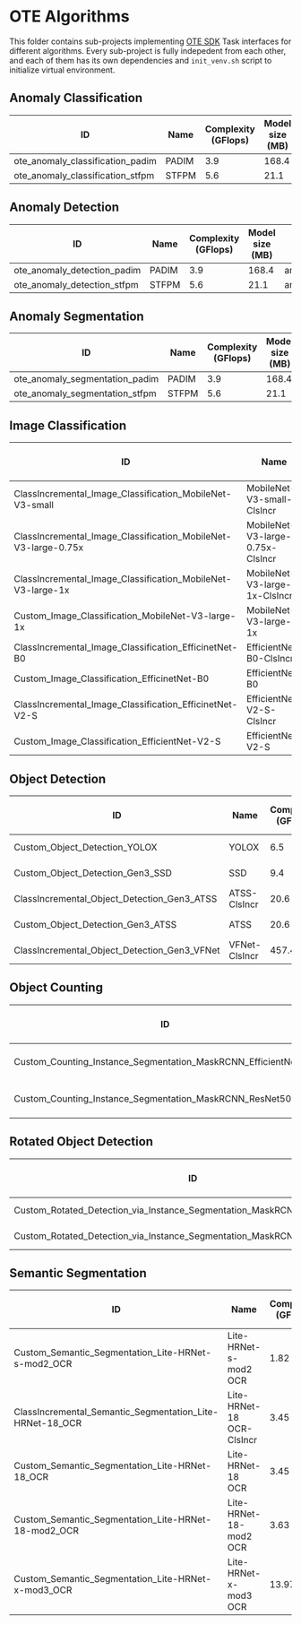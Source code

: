# OTE Algorithms

This folder contains sub-projects implementing [OTE SDK](../ote_sdk) Task interfaces for different algorithms.
Every sub-project is fully indepedent from each other, and each of them has its own dependencies and `init_venv.sh` script to initialize virtual environment.

## Anomaly Classification
ID | Name | Complexity (GFlops) | Model size (MB) | Path
------- | ------- | ------- | ------- | -------
ote_anomaly_classification_padim | PADIM | 3.9 | 168.4 | anomaly/configs/anomaly_classification/padim/template.yaml
ote_anomaly_classification_stfpm | STFPM | 5.6 | 21.1 | anomaly/configs/anomaly_classification/stfpm/template.yaml

## Anomaly Detection
ID | Name | Complexity (GFlops) | Model size (MB) | Path
------- | ------- | ------- | ------- | -------
ote_anomaly_detection_padim | PADIM | 3.9 | 168.4 | anomaly/configs/anomaly_detection/padim/template.yaml
ote_anomaly_detection_stfpm | STFPM | 5.6 | 21.1 | anomaly/configs/anomaly_detection/stfpm/template.yaml

## Anomaly Segmentation
ID | Name | Complexity (GFlops) | Model size (MB) | Path
------- | ------- | ------- | ------- | -------
ote_anomaly_segmentation_padim | PADIM | 3.9 | 168.4 | anomaly/configs/anomaly_segmentation/padim/template.yaml
ote_anomaly_segmentation_stfpm | STFPM | 5.6 | 21.1 | anomaly/configs/anomaly_segmentation/stfpm/template.yaml

## Image Classification
ID | Name | Complexity (GFlops) | Model size (MB) | Path
------- | ------- | ------- | ------- | -------
ClassIncremental_Image_Classification_MobileNet-V3-small | MobileNet-V3-small-ClsIncr | 0.12 | 1.56 | model-preparation-algorithm/configs/classification/mobilenet_v3_small_cls_incr/template.yaml
ClassIncremental_Image_Classification_MobileNet-V3-large-0.75x | MobileNet-V3-large-0.75x-ClsIncr | 0.32 | 2.76 | model-preparation-algorithm/configs/classification/mobilenet_v3_large_075_cls_incr/template.yaml
ClassIncremental_Image_Classification_MobileNet-V3-large-1x | MobileNet-V3-large-1x-ClsIncr | 0.44 | 4.29 | model-preparation-algorithm/configs/classification/mobilenet_v3_large_1_cls_incr/template.yaml
Custom_Image_Classification_MobileNet-V3-large-1x | MobileNet-V3-large-1x | 0.44 | 4.29 | deep-object-reid/configs/ote_custom_classification/mobilenet_v3_large_1/template.yaml
ClassIncremental_Image_Classification_EfficinetNet-B0 | EfficientNet-B0-ClsIncr | 0.81 | 4.09 | model-preparation-algorithm/configs/classification/efficientnet_b0_cls_incr/template.yaml
Custom_Image_Classification_EfficinetNet-B0 | EfficientNet-B0 | 0.81 | 4.09 | deep-object-reid/configs/ote_custom_classification/efficientnet_b0/template.yaml
ClassIncremental_Image_Classification_EfficinetNet-V2-S | EfficientNet-V2-S-ClsIncr | 5.76 | 20.23 | model-preparation-algorithm/configs/classification/efficientnet_v2_s_cls_incr/template.yaml
Custom_Image_Classification_EfficientNet-V2-S | EfficientNet-V2-S | 5.76 | 20.23 | deep-object-reid/configs/ote_custom_classification/efficientnet_v2_s/template.yaml

## Object Detection
ID | Name | Complexity (GFlops) | Model size (MB) | Path
------- | ------- | ------- | ------- | -------
Custom_Object_Detection_YOLOX | YOLOX | 6.5 | 20.4 | mmdetection/configs/custom-object-detection/cspdarknet_YOLOX/template.yaml
Custom_Object_Detection_Gen3_SSD | SSD | 9.4 | 7.6 | mmdetection/configs/custom-object-detection/gen3_mobilenetV2_SSD/template.yaml
ClassIncremental_Object_Detection_Gen3_ATSS | ATSS-ClsIncr | 20.6 | 9.1 | model-preparation-algorithm/configs/detection/mobilenetv2_atss_cls_incr/template.yaml
Custom_Object_Detection_Gen3_ATSS | ATSS | 20.6 | 9.1 | mmdetection/configs/custom-object-detection/gen3_mobilenetV2_ATSS/template.yaml
ClassIncremental_Object_Detection_Gen3_VFNet | VFNet-ClsIncr | 457.4 | 126.0 | model-preparation-algorithm/configs/detection/resnet50_vfnet_cls_incr/template.yaml

## Object Counting
ID | Name | Complexity (GFlops) | Model size (MB) | Path
------- | ------- | ------- | ------- | -------
Custom_Counting_Instance_Segmentation_MaskRCNN_EfficientNetB2B | MaskRCNN-EfficientNetB2B | 68.48 | 13.27 | mmdetection/configs/custom-counting-instance-seg/efficientnetb2b_maskrcnn/template.yaml
Custom_Counting_Instance_Segmentation_MaskRCNN_ResNet50 | MaskRCNN-ResNet50 | 533.8 | 177.9 | mmdetection/configs/custom-counting-instance-seg/resnet50_maskrcnn/template.yaml

## Rotated Object Detection
ID | Name | Complexity (GFlops) | Model size (MB) | Path
------- | ------- | ------- | ------- | -------
Custom_Rotated_Detection_via_Instance_Segmentation_MaskRCNN_EfficientNetB2B | MaskRCNN-EfficientNetB2B | 68.48 | 13.27 | mmdetection/configs/rotated_detection/efficientnetb2b_maskrcnn/template.yaml
Custom_Rotated_Detection_via_Instance_Segmentation_MaskRCNN_ResNet50 | MaskRCNN-ResNet50 | 533.8 | 177.9 | mmdetection/configs/rotated_detection/resnet50_maskrcnn/template.yaml

## Semantic Segmentation
ID | Name | Complexity (GFlops) | Model size (MB) | Path
------- | ------- | ------- | ------- | -------
Custom_Semantic_Segmentation_Lite-HRNet-s-mod2_OCR | Lite-HRNet-s-mod2 OCR | 1.82 | 3.5 | mmsegmentation/configs/custom-sematic-segmentation/ocr-lite-hrnet-s-mod2/template.yaml
ClassIncremental_Semantic_Segmentation_Lite-HRNet-18_OCR | Lite-HRNet-18 OCR-ClsIncr | 3.45 | 4.5 | model-preparation-algorithm/configs/segmentation/ocr-lite-hrnet-18-cls-incr/template.yaml
Custom_Semantic_Segmentation_Lite-HRNet-18_OCR | Lite-HRNet-18 OCR | 3.45 | 4.5 | mmsegmentation/configs/custom-sematic-segmentation/ocr-lite-hrnet-18/template.yaml
Custom_Semantic_Segmentation_Lite-HRNet-18-mod2_OCR | Lite-HRNet-18-mod2 OCR | 3.63 | 4.8 | mmsegmentation/configs/custom-sematic-segmentation/ocr-lite-hrnet-18-mod2/template.yaml
Custom_Semantic_Segmentation_Lite-HRNet-x-mod3_OCR | Lite-HRNet-x-mod3 OCR | 13.97 | 6.4 | mmsegmentation/configs/custom-sematic-segmentation/ocr-lite-hrnet-x-mod3/template.yaml
